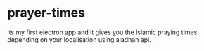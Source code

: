 # prayer-times

its my first electron app and it gives you the islamic praying times depending on your localisation using aladhan api.
